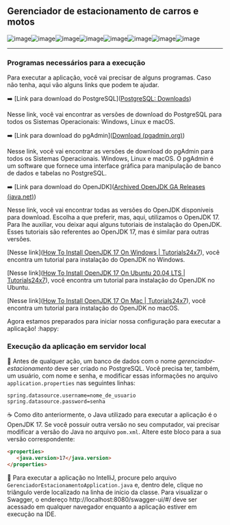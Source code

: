 ## Gerenciador de estacionamento de carros e motos 

![image](https://img.shields.io/badge/Java-ED8B00?style=for-the-badge&logo=java&logoColor=white)![image](https://img.shields.io/badge/Spring_Boot-F2F4F9?style=for-the-badge&logo=spring-boot)![image](https://img.shields.io/badge/Swagger-85EA2D?style=for-the-badge&logo=Swagger&logoColor=white)![image](https://img.shields.io/badge/PostgreSQL-316192?style=for-the-badge&logo=postgresql&logoColor=white)![image](https://img.shields.io/badge/Hibernate-59666C?style=for-the-badge&logo=Hibernate&logoColor=white)![image](https://img.shields.io/badge/apache_maven-C71A36?style=for-the-badge&logo=apachemaven&logoColor=white)![image](https://img.shields.io/badge/IntelliJ_IDEA-000000.svg?style=for-the-badge&logo=intellij-idea&logoColor=white)![image](https://img.shields.io/badge/GIT-E44C30?style=for-the-badge&logo=git&logoColor=white)

_____

### Programas necessários para a execução

Para executar a aplicação, você vai precisar de alguns programas. Caso não tenha, aqui vão alguns links que podem te ajudar.

:arrow_right: [Link para download do PostgreSQL]([PostgreSQL: Downloads](https://www.postgresql.org/download/))

Nesse link, você vai encontrar as versões de download do PostgreSQL para todos os Sistemas Operacionais: Windows, Linux e macOS.

:arrow_right: [Link para download do pgAdmin]([Download (pgadmin.org)](https://www.pgadmin.org/download/))

Nesse link, você vai encontrar as versões de download do pgAdmin para todos os Sistemas Operacionais. Windows, Linux e macOS. O pgAdmin é um software que fornece uma interface gráfica para manipulação de banco de dados e tabelas no PostgreSQL.

:arrow_right: [Link para download do OpenJDK]([Archived OpenJDK GA Releases (java.net)](https://jdk.java.net/archive/))

Nesse link, você vai encontrar todas as versões do OpenJDK disponíveis para download. Escolha a que preferir, mas, aqui, utilizamos o OpenJDK 17. Para lhe auxiliar, vou deixar aqui alguns tutoriais de instalação do OpenJDK. Esses tutoriais são referentes ao OpenJDK 17, mas é similar para outras versões.

[Nesse link]([How To Install OpenJDK 17 On Windows | Tutorials24x7](https://java.tutorials24x7.com/blog/how-to-install-openjdk-17-on-windows)), você encontra um tutorial para instalação do OpenJDK no Windows.

[Nesse link]([How To Install OpenJDK 17 On Ubuntu 20.04 LTS | Tutorials24x7](https://java.tutorials24x7.com/blog/how-to-install-openjdk-17-on-ubuntu-20-04-lts)), você encontra um tutorial para instalação do OpenJDK no Ubuntu.

[Nesse link]([How To Install OpenJDK 17 On Mac | Tutorials24x7](https://java.tutorials24x7.com/blog/how-to-install-openjdk-17-on-mac)), você encontra um tutorial para instalação do OpenJDK no macOS.

Agora estamos preparados para iniciar nossa configuração para executar a aplicação! :happy:

### Execução da aplicação em servidor local

:elephant: Antes de qualquer ação, um banco de dados com o nome *gerenciador-estacionamento* deve ser criado no PostgreSQL. Você precisa ter, também, um usuário, com nome e senha, e modificar essas informações no arquivo `application.properties` nas seguintes linhas:

```properties
spring.datasource.username=nome_de_usuario
spring.datasource.password=senha
```

:coffee: Como dito anteriormente, o Java utilizado para executar a aplicação é o OpenJDK 17. Se você possuir outra versão no seu computador, vai precisar modificar a versão do Java no arquivo `pom.xml`. Altere este bloco para a sua versão correspondente:

```html
<properties>
   <java.version>17</java.version>
</properties>
```

:wrench: Para executar a aplicação no IntelliJ, procure pelo arquivo `GerenciadorEstacionamentoApplication.java` e, dentro dele, clique no triângulo verde localizado na linha de início da classe. Para visualizar o Swagger, o endereço http://localhost:8080/swagger-ui/#/ deve ser acessado em qualquer navegador enquanto a aplicação estiver em execução na IDE.
